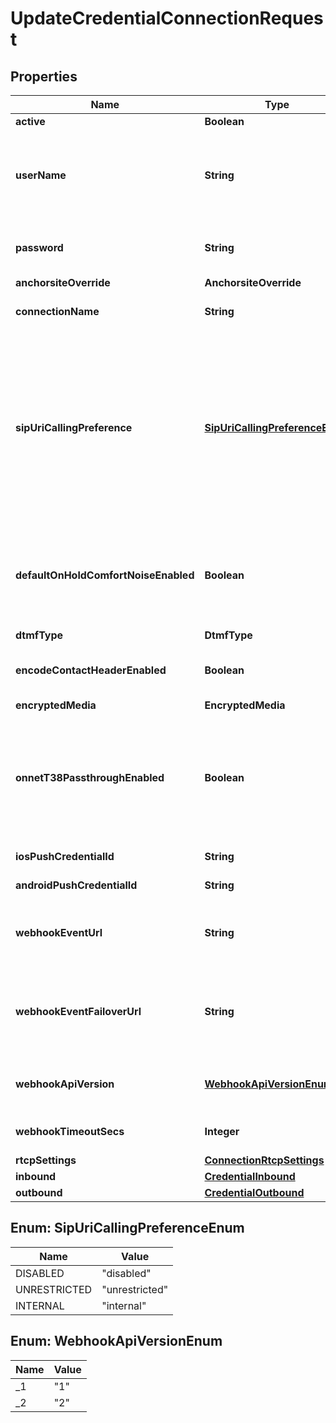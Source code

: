 

# UpdateCredentialConnectionRequest


## Properties

| Name | Type | Description | Notes |
|------------ | ------------- | ------------- | -------------|
|**active** | **Boolean** | Defaults to true |  [optional] |
|**userName** | **String** | The user name to be used as part of the credentials. Must be 4-32 characters long and alphanumeric values only (no spaces or special characters). |  [optional] |
|**password** | **String** | The password to be used as part of the credentials. Must be 8 to 128 characters long. |  [optional] |
|**anchorsiteOverride** | **AnchorsiteOverride** |  |  [optional] |
|**connectionName** | **String** | A user-assigned name to help manage the connection. |  [optional] |
|**sipUriCallingPreference** | [**SipUriCallingPreferenceEnum**](#SipUriCallingPreferenceEnum) | This feature enables inbound SIP URI calls to your Credential Auth Connection. If enabled for all (unrestricted) then anyone who calls the SIP URI &lt;your-username&gt;@telnyx.com will be connected to your Connection. You can also choose to allow only calls that are originated on any Connections under your account (internal). |  [optional] |
|**defaultOnHoldComfortNoiseEnabled** | **Boolean** | When enabled, Telnyx will generate comfort noise when you place the call on hold. If disabled, you will need to generate comfort noise or on hold music to avoid RTP timeout. |  [optional] |
|**dtmfType** | **DtmfType** |  |  [optional] |
|**encodeContactHeaderEnabled** | **Boolean** | Encode the SIP contact header sent by Telnyx to avoid issues for NAT or ALG scenarios. |  [optional] |
|**encryptedMedia** | **EncryptedMedia** |  |  [optional] |
|**onnetT38PassthroughEnabled** | **Boolean** | Enable on-net T38 if you prefer the sender and receiver negotiating T38 directly if both are on the Telnyx network. If this is disabled, Telnyx will be able to use T38 on just one leg of the call depending on each leg&#39;s settings. |  [optional] |
|**iosPushCredentialId** | **String** | The uuid of the push credential for Ios |  [optional] |
|**androidPushCredentialId** | **String** | The uuid of the push credential for Android |  [optional] |
|**webhookEventUrl** | **String** | The URL where webhooks related to this connection will be sent. Must include a scheme, such as &#39;https&#39;. |  [optional] |
|**webhookEventFailoverUrl** | **String** | The failover URL where webhooks related to this connection will be sent if sending to the primary URL fails. Must include a scheme, such as &#39;https&#39;. |  [optional] |
|**webhookApiVersion** | [**WebhookApiVersionEnum**](#WebhookApiVersionEnum) | Determines which webhook format will be used, Telnyx API v1 or v2. |  [optional] |
|**webhookTimeoutSecs** | **Integer** | Specifies how many seconds to wait before timing out a webhook. |  [optional] |
|**rtcpSettings** | [**ConnectionRtcpSettings**](ConnectionRtcpSettings.md) |  |  [optional] |
|**inbound** | [**CredentialInbound**](CredentialInbound.md) |  |  [optional] |
|**outbound** | [**CredentialOutbound**](CredentialOutbound.md) |  |  [optional] |



## Enum: SipUriCallingPreferenceEnum

| Name | Value |
|---- | -----|
| DISABLED | &quot;disabled&quot; |
| UNRESTRICTED | &quot;unrestricted&quot; |
| INTERNAL | &quot;internal&quot; |



## Enum: WebhookApiVersionEnum

| Name | Value |
|---- | -----|
| _1 | &quot;1&quot; |
| _2 | &quot;2&quot; |



